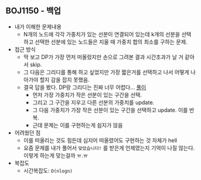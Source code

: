 ## BOJ1150 - 백업

- 내가 이해한 문제내용
  - N개의 노드에 각각 가중치가 있는 선분이 연결되어 있는데 k개의 선분을 선택하고 선택한 선분에 있는 노드들은 지울 때 가중치 합의 최소를 구하는 문제.
- 접근 방식
  - 딱 보고 DP가 가장 먼저 떠올랐지만 손으로 그려본 결과 시간초과가 날 거 같아서 skip.
  - 그 다음은 그리디를 통해 하고 싶었지만 가장 짧은거를 선택하고 나서 어떻게 나아가야 할지 감을 잡지 못했음.
  - 결국 답을 봤다. DP랑 그리디는 진짜 너무 어렵다... [풀이](<https://zychspace.com/blog/5b44b3a7f302ac78463a50e9>) 
    - 먼저 가장 가중치가 작은 선분이 있는 구간을 선택.
    - 그리고 그 구간을 지우고 다른 선분의 가중치를 update.
    - 그 다음 가중치가 가장 작은 선분이 있는 구간을 선택하고 update. 이를 반복.
    - 근데 문제는 이를 구현하는게 쉽지가 않음
- 어려웠던 점
  - 이를 떠올리는 것도 힘든데 심지어 떠올렸어도 구현하는 것 자체가 hell
  - 요즘 문제를 내가 풀어서 `맞았습니다!` 를 받은게 언제였는지 기억이 나질 않는다. 이렇게 하는게 맞는걸까 ㅠ.ㅠ
- 복잡도
  - 시간복잡도:  `O(nlogn)`
